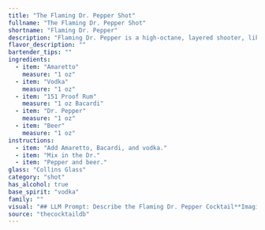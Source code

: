 ```yaml
---
title: "The Flaming Dr. Pepper Shot"
fullname: "The Flaming Dr. Pepper Shot"
shortname: "Flaming Dr. Pepper"
description: "Flaming Dr. Pepper is a high-octane, layered shooter, likely born in the college bar scene of the 1980s. Its roots lie in the shot cocktail family, known for their potent and often flamboyant presentation. "
flavor_description: ""
bartender_tips: ""
ingredients:
  - item: "Amaretto"
    measure: "1 oz"
  - item: "Vodka"
    measure: "1 oz"
  - item: "151 Proof Rum"
    measure: "1 oz Bacardi"
  - item: "Dr. Pepper"
    measure: "1 oz"
  - item: "Beer"
    measure: "1 oz"
instructions:
  - item: "Add Amaretto, Bacardi, and vodka."
  - item: "Mix in the Dr."
  - item: "Pepper and beer."
glass: "Collins Glass"
category: "shot"
has_alcohol: true
base_spirit: "vodka"
family: ""
visual: "## LLM Prompt: Describe the Flaming Dr. Pepper Cocktail**Imagine a tall, frosted glass filled with a vibrant, dark amber liquid. The drink has a layered appearance, with a deep reddish-brown bottom, a hazy, golden middle layer, and a frothy, cola-colored head. The head is speckled with tiny bubbles that burst and fizz, releasing a faint aroma of caramel and rum.****A thin layer of flame dances atop the frothy head, casting a warm glow on the glass. The flames flicker, creating a mesmerizing visual display that adds to the drink's mystique and allure. The glass is adorned with condensation, a testament to the cocktail's potent nature.****In the background, you can see a dim bar setting, with dimly lit lamps casting shadows around the glass, enhancing the dramatic effect of the flames. The glass rests on a coaster, next to a shaker with ice and a bottle of Dr. Pepper, adding to the visual narrative of the drink's composition.****Write a vivid description of the Flaming Dr. Pepper cocktail, focusing on its colors, textures, and overall aesthetic appeal. Use sensory details to capture the viewer's imagination and create a sense of excitement and intrigue around this unique concoction.** "
source: "thecocktaildb"
---
```


